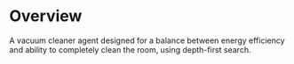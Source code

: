 # Overview

A vacuum cleaner agent designed for a balance between energy efficiency and ability to completely clean the room, using depth-first search.
